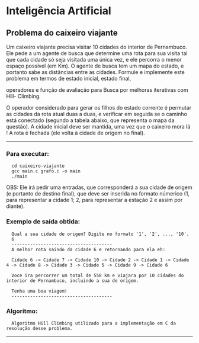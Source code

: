 # Inteligência Artificial

## Problema do caixeiro viajante

Um caixeiro viajante precisa visitar 10 cidades do interior de Pernambuco. Ele pede a
um agente de busca que determine uma rota para sua visita tal que cada cidade só
seja visitada uma única vez, e ele percorra o menor espaço possível (em Km). O
agente de busca tem um mapa do estado, e portanto sabe as distâncias entre as
cidades.
Formule e implemente este problema em termos de estado inicial, estado final,

operadores e função de avaliação para Busca por melhoras iterativas com Hill-
Climbing.

O operador considerado para gerar os filhos do estado corrente é permutar as
cidades da rota atual duas a duas, e verificar em seguida se o caminho está
conectado (segundo a tabela abaixo, que representa o mapa da questão). A cidade
inicial deve ser mantida, uma vez que o caixeiro mora lá ! A rota é fechada (ele volta
à cidade de origem no final).

---

### Para executar:
      cd caixeiro-viajante
      gcc main.c grafo.c -o main
      ./main

OBS: Ele irá pedir uma entradas, que corresponderá a sua cidade de origem (e portanto de destino final), que deve ser inserida no formato númerico (1, para representar a cidade 1; 2, para representar a estação 2 e assim por diante).


### Exemplo de saída obtida:

      Qual a sua cidade de origem? Digite no formato '1', '2', ..., '10'.
      6
      --------------------------------------
      A melhor rota saindo da cidade 6 e retornando para ela eh:

      Cidade 6 -> Cidade 7 -> Cidade 10 -> Cidade 2 -> Cidade 1 -> Cidade 4 -> Cidade 8 -> Cidade 3 -> Cidade 5 -> Cidade 9 -> Cidade 6 

      Voce ira percorrer um total de 558 km e viajara por 10 cidades do interior de Pernambuco, incluindo a sua de origem.

      Tenha uma boa viagem!
      --------------------------------------

### Algoritmo:

      Algoritmo Hill Climbing utilizado para a implementação em C da resolução desse problema.
---
      
